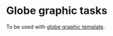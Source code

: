 # Globe graphic tasks

To be used with [globe graphic template](https://github.com/russellgoldenberg/globe-graphic-template).
